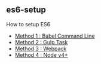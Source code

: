 es6-setup
---

How to setup ES6

- [Method 1 : Babel Command Line](/babel)
- [Method 2 : Gulp Task](/gulp)
- [Method 3 : Webpack](/webpack)
- [Method 4 : Node v4+](/node)